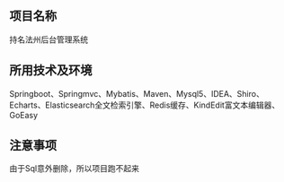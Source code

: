 ## 项目名称
持名法州后台管理系统

## 所用技术及环境
Springboot、Springmvc、Mybatis、Maven、Mysql5、IDEA、Shiro、Echarts、Elasticsearch全文检索引擎、Redis缓存、KindEdit富文本编辑器、GoEasy

## 注意事项
由于Sql意外删除，所以项目跑不起来
